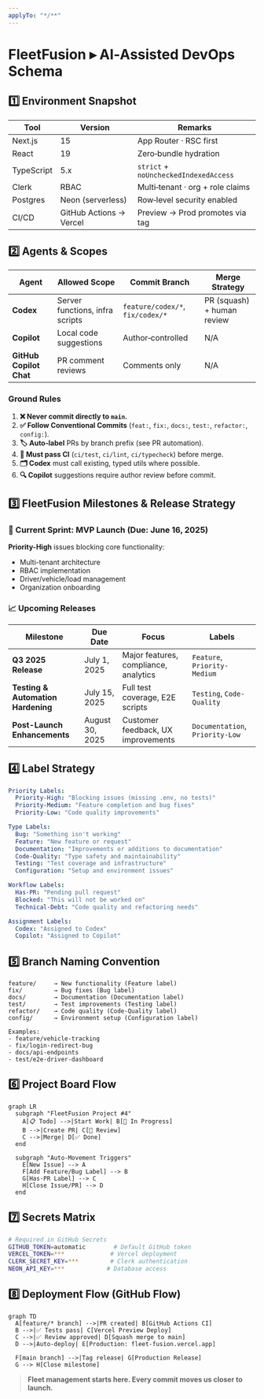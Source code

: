 ```yaml
---
applyTo: "*/**"
---
```

# FleetFusion ▸ **AI‑Assisted DevOps Schema**

<!-- Dendron Note: agents -->

## 1️⃣ Environment Snapshot
| Tool | Version | Remarks |
|------|---------|---------|
| Next.js | 15 | App Router · RSC first |
| React | 19 | Zero‑bundle hydration |
| TypeScript | 5.x | `strict` + `noUncheckedIndexedAccess` |
| Clerk | RBAC | Multi‑tenant · org + role claims |
| Postgres | Neon (serverless) | Row‑level security enabled |
| CI/CD | GitHub Actions → Vercel | Preview → Prod promotes via tag |

## 2️⃣ Agents & Scopes
| Agent | Allowed Scope | Commit Branch | Merge Strategy |
|-------|--------------|--------------|----------------|
| **Codex** | Server functions, infra scripts | `feature/codex/*`, `fix/codex/*` | PR (squash) + human review |
| **Copilot** | Local code suggestions | Author‑controlled | N/A |
| **GitHub Copilot Chat** | PR comment reviews | Comments only | N/A |

### Ground Rules
1. **❌ Never commit directly to `main`.**
2. **✅ Follow Conventional Commits** (`feat:`, `fix:`, `docs:`, `test:`, `refactor:`, `config:`).
3. **🏷  Auto‑label** PRs by branch prefix (see PR automation).
4. **🧪 Must pass CI** (`ci/test`, `ci/lint`, `ci/typecheck`) before merge.
5. **🗂  Codex** must call existing, typed utils where possible.
6. **🔍 Copilot** suggestions require author review before commit.

## 3️⃣ FleetFusion Milestones & Release Strategy

### 🎯 Current Sprint: MVP Launch (Due: June 16, 2025)
**Priority-High** issues blocking core functionality:
- Multi-tenant architecture
- RBAC implementation 
- Driver/vehicle/load management
- Organization onboarding

### 📈 Upcoming Releases
| Milestone | Due Date | Focus | Labels |
|-----------|----------|-------|--------|
| **Q3 2025 Release** | July 1, 2025 | Major features, compliance, analytics | `Feature`, `Priority-Medium` |
| **Testing & Automation Hardening** | July 15, 2025 | Full test coverage, E2E scripts | `Testing`, `Code-Quality` |
| **Post-Launch Enhancements** | August 30, 2025 | Customer feedback, UX improvements | `Documentation`, `Priority-Low` |

## 4️⃣ Label Strategy
```yaml
Priority Labels:
  Priority-High: "Blocking issues (missing .env, no tests)"
  Priority-Medium: "Feature completion and bug fixes"
  Priority-Low: "Code quality improvements"

Type Labels:
  Bug: "Something isn't working"
  Feature: "New feature or request"
  Documentation: "Improvements or additions to documentation"
  Code-Quality: "Type safety and maintainability"
  Testing: "Test coverage and infrastructure"
  Configuration: "Setup and environment issues"

Workflow Labels:
  Has-PR: "Pending pull request"
  Blocked: "This will not be worked on"
  Technical-Debt: "Code quality and refactoring needs"

Assignment Labels:
  Codex: "Assigned to Codex"
  Copilot: "Assigned to Copilot"
```

## 5️⃣ Branch Naming Convention
```
feature/     → New functionality (Feature label)
fix/         → Bug fixes (Bug label)  
docs/        → Documentation (Documentation label)
test/        → Test improvements (Testing label)
refactor/    → Code quality (Code-Quality label)
config/      → Environment setup (Configuration label)

Examples:
- feature/vehicle-tracking
- fix/login-redirect-bug
- docs/api-endpoints
- test/e2e-driver-dashboard
```

## 6️⃣ Project Board Flow

```mermaid
graph LR
  subgraph "FleetFusion Project #4"
    A[📋 Todo] -->|Start Work| B[🔄 In Progress]
    B -->|Create PR| C[👀 Review]
    C -->|Merge| D[✅ Done]
  end
  
  subgraph "Auto-Movement Triggers"
    E[New Issue] --> A
    F[Add Feature/Bug Label] --> B
    G[Has-PR Label] --> C
    H[Close Issue/PR] --> D
  end
```

## 7️⃣ Secrets Matrix

```bash
# Required in GitHub Secrets
GITHUB_TOKEN=automatic        # Default GitHub token
VERCEL_TOKEN=***             # Vercel deployment
CLERK_SECRET_KEY=***         # Clerk authentication  
NEON_API_KEY=***            # Database access
```

## 8️⃣ Deployment Flow (GitHub Flow)

```mermaid
graph TD
  A[feature/* branch] -->|PR created| B[GitHub Actions CI]
  B -->|✅ Tests pass| C[Vercel Preview Deploy]
  C -->|✅ Review approved| D[Squash merge to main]
  D -->|Auto-deploy| E[Production: fleet-fusion.vercel.app]
  
  F[main branch] -->|Tag release| G[Production Release]
  G --> H[Close milestone]
```

> **Fleet management starts here. Every commit moves us closer to launch.**
